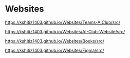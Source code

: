 # Websites

https://kshitiz1403.github.io/Websites/Teams-AIClub/src/

https://kshitiz1403.github.io/Websites/AI-Club-Website/src/

https://kshitiz1403.github.io/Websites/Books/src/

https://kshitiz1403.github.io/Websites/Figma/src/


